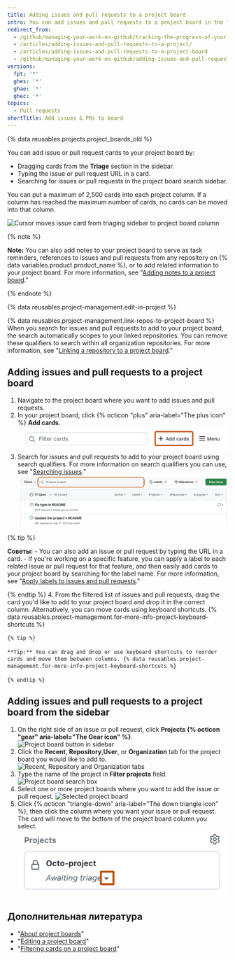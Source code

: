 ```yaml
---
title: Adding issues and pull requests to a project board
intro: You can add issues and pull requests to a project board in the form of cards and triage them into columns.
redirect_from:
  - /github/managing-your-work-on-github/tracking-the-progress-of-your-work-with-project-boards/adding-issues-and-pull-requests-to-a-project-board
  - /articles/adding-issues-and-pull-requests-to-a-project/
  - /articles/adding-issues-and-pull-requests-to-a-project-board
  - /github/managing-your-work-on-github/adding-issues-and-pull-requests-to-a-project-board
versions:
  fpt: '*'
  ghes: '*'
  ghae: '*'
  ghec: '*'
topics:
  - Pull requests
shortTitle: Add issues & PRs to board
---
```


{% data reusables.projects.project_boards_old %}

You can add issue or pull request cards to your project board by:
- Dragging cards from the **Triage** section in the sidebar.
- Typing the issue or pull request URL in a card.
- Searching for issues or pull requests in the project board search sidebar.

You can put a maximum of 2,500 cards into each project column. If a column has reached the maximum number of cards, no cards can be moved into that column.

![Cursor moves issue card from triaging sidebar to project board column](/assets/images/help/projects/add-card-from-sidebar.gif)

{% note %}

**Note:** You can also add notes to your project board to serve as task reminders, references to issues and pull requests from any repository on {% data variables.product.product_name %}, or to add related information to your project board. For more information, see "[Adding notes to a project board](/articles/adding-notes-to-a-project-board)."

{% endnote %}

{% data reusables.project-management.edit-in-project %}

{% data reusables.project-management.link-repos-to-project-board %} When you search for issues and pull requests to add to your project board, the search automatically scopes to your linked repositories. You can remove these qualifiers to search within all organization repositories. For more information, see "[Linking a repository to a project board](/articles/linking-a-repository-to-a-project-board)."

## Adding issues and pull requests to a project board

1. Navigate to the project board where you want to add issues and pull requests.
2. In your project board, click {% octicon "plus" aria-label="The plus icon" %} **Add cards**. ![Add cards button](/assets/images/help/projects/add-cards-button.png)
3. Search for issues and pull requests to add to your project board using search qualifiers. For more information on search qualifiers you can use, see "[Searching issues](/articles/searching-issues)." ![Search issues and pull requests](/assets/images/help/issues/issues_search_bar.png)

  {% tip %}

  **Советы:**
    - You can also add an issue or pull request by typing the URL in a card.
    - If you're working on a specific feature, you can apply a label to each related issue or pull request for that feature, and then easily add cards to your project board by searching for the label name. For more information, see "[Apply labels to issues and pull requests](/articles/applying-labels-to-issues-and-pull-requests)."

  {% endtip %}
4. From the filtered list of issues and pull requests, drag the card you'd like to add to your project board and drop it in the correct column. Alternatively, you can move cards using keyboard shortcuts. {% data reusables.project-management.for-more-info-project-keyboard-shortcuts %}

    {% tip %}

    **Tip:** You can drag and drop or use keyboard shortcuts to reorder cards and move them between columns. {% data reusables.project-management.for-more-info-project-keyboard-shortcuts %}

    {% endtip %}

## Adding issues and pull requests to a project board from the sidebar

1. On the right side of an issue or pull request, click **Projects {% octicon "gear" aria-label="The Gear icon" %}**. ![Project board button in sidebar](/assets/images/help/projects/sidebar-project.png)
2. Click the **Recent**, **Repository**,**User**, or **Organization** tab for the project board you would like to add to. ![Recent, Repository and Organization tabs](/assets/images/help/projects/sidebar-project-tabs.png)
3. Type the name of the project in **Filter projects** field. ![Project board search box](/assets/images/help/projects/sidebar-search-project.png)
4. Select one or more project boards where you want to add the issue or pull request. ![Selected project board](/assets/images/help/projects/sidebar-select-project.png)
5. Click {% octicon "triangle-down" aria-label="The down triangle icon" %}, then click the column where you want your issue or pull request. The card will move to the bottom of the project board column you select. ![Move card to column menu](/assets/images/help/projects/sidebar-select-project-board-column-menu.png)

## Дополнительная литература

- "[About project boards](/articles/about-project-boards)"
- "[Editing a project board](/articles/editing-a-project-board)"
- "[Filtering cards on a project board](/articles/filtering-cards-on-a-project-board)"
